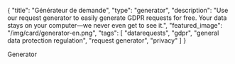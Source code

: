 {
    "title": "Générateur de demande",
    "type": "generator",
    "description": "Use our request generator to easily generate GDPR requests for free. Your data stays on your computer—we never even get to see it.",
    "featured_image": "/img/card/generator-en.png",
    "tags": [ "datarequests", "gdpr", "general data protection regulation", "request generator", "privacy" ]
}
 
Generator
